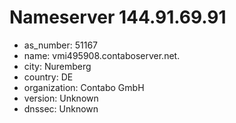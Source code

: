 # Nameserver 144.91.69.91

* as_number: 51167
* name: vmi495908.contaboserver.net.
* city: Nuremberg
* country: DE
* organization: Contabo GmbH
* version: Unknown
* dnssec: Unknown
